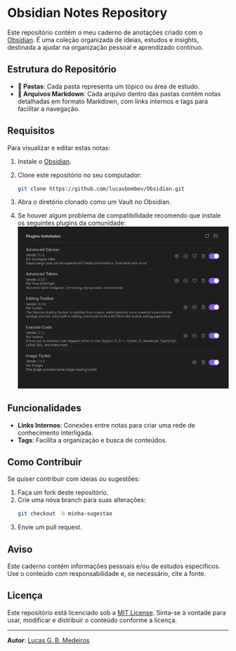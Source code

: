 # Obsidian Notes Repository

Este repositório contém o meu caderno de anotações criado com o [Obsidian](https://obsidian.md/). É uma coleção organizada de ideias, estudos e insights, destinada a ajudar na organização pessoal e aprendizado contínuo.

## Estrutura do Repositório

- **📂 Pastas**: Cada pasta representa um tópico ou área de estudo.
- **📝 Arquivos Markdown**: Cada arquivo dentro das pastas contém notas detalhadas em formato Markdown, com links internos e tags para facilitar a navegação.

## Requisitos

Para visualizar e editar estas notas:
1. Instale o [Obsidian](https://obsidian.md/).
2. Clone este repositório no seu computador:
   ```bash
   git clone https://github.com/lucasbombev/Obsidian.git
   ```
3. Abra o diretório clonado como um Vault no Obsidian.

4. Se houver algum problema de compatibilidade recomendo que instale os seguintes plugins da comunidade:
![alt text](image.png)


## Funcionalidades

- **Links Internos**: Conexões entre notas para criar uma rede de conhecimento interligada.
- **Tags**: Facilita a organização e busca de conteúdos.

## Como Contribuir

Se quiser contribuir com ideias ou sugestões:
1. Faça um fork deste repositório.
2. Crie uma nova branch para suas alterações:
   ```bash
   git checkout -b minha-sugestao
   ```
3. Envie um pull request.

## Aviso

Este caderno contém informações pessoais e/ou de estudos específicos. Use o conteúdo com responsabilidade e, se necessário, cite a fonte.

## Licença

Este repositório está licenciado sob a [MIT License](LICENSE). Sinta-se à vontade para usar, modificar e distribuir o conteúdo conforme a licença.

---

**Autor**: [Lucas G. B. Medeiros](https://github.com/bombev)
